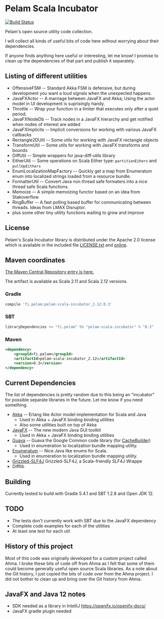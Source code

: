 # Pelam Scala Incubator

[![Build Status](https://travis-ci.org/pelamfi/pelam-scala-incubator.svg?branch=master)](https://travis-ci.org/pelamfi/pelam-scala-incubator)

Pelam's open source utility code collection.

I will collect all kinds of useful bits of code here without worrying
about their dependencies.

If anyone finds anything here useful or interesting, let me know!
I promise to clean up the dependencies of that part and publish it separately.

## Listing of different utilities

  * OffensiveFSM -- Standard Akka FSM is defensive, but during development you want a loud signals when the unexpected happens.
  * JavaFXActor -- A marriage between JavaFX and Akka; Using the actor model in UI development is suprisingly handy.
  * Throttle -- Wrap your function in a limiter that executes only after a quiet period.
  * JavaFXNodeDb -- Track nodes in a JavaFX hierarchy and get notified when nodes of interest are added
  * JavaFXImplicits -- Implicit conversions for working with various JavaFX callbacks
  * Rectangle2DUtil -- Some utils for working with JavaFX rectangle objects
  * TransformUtil -- Some utils for working with JavaFX transforms and bounds
  * DiffUtil -- Simple wrappers for java-diff-utils library
  * EitherUtil -- Some operations on Scala Either type: `partitionEihers` and `pullUpEithers`
  * EnumLocalizationMapFactory -- Quickly get a map from Enumeratum enum into localized strings loaded from a resource bundle.
  * FormatterUtil -- Convert Java non thread safe formaters into a nice thread safe Scala functions.
  * Memoize -- A simple memoizing functor based on an idea from Stakoverflow
  * RingBuffer -- A fast polling based buffer for communicating between threads. Ideas from LMAX Disruptor.
  * plus some other tiny utility functions waiting to grow and improve

## License

Pelam's Scala Incubator library is distributed under the 
Apache 2.0 license which is available in the included file [LICENSE.txt](LICENSE.txt)
and [online](http://www.apache.org/licenses/LICENSE-2.0).

## Maven coordinates

[The Maven Central Repository entry is here.](http://search.maven.org/#artifactdetails%7Cfi.pelam%7Cpelam-scala-incubator%7C0.2%7Cjar)

The artifact is available as Scala 2.11 and Scala 2.12 versions.

### Gradle

```groovy
compile 'fi.pelam:pelam-scala-incubator_2.12:0.3'
```

### SBT

```scala
libraryDependencies += "fi.pelam" %% "pelam-scala-incubator" % "0.3"
```

### Maven

```xml
<dependency>
    <groupId>fi.pelam</groupId>
    <artifactId>pelam-scala-incubator_2.12</artifactId>
    <version>0.3</version>
</dependency>
```  

## Current Dependencies
The list of dependencies is pretty random due to this being
an "incubator" for possible separate libraries in the future.
Let me know if you need something.

  * [Akka](http://akka.io/docs/) -- Erlang like Actor model implementation for Scala and Java
    * Used in Akka + JavaFX binding binding utilities
    * Also some utilities built on top of Akka
  * [JavaFX](http://docs.oracle.com/javase/8/javase-clienttechnologies.htm) -- The new modern Java GUI toolkit
    * Used in Akka + JavaFX binding binding utilities 
  * [Guava](https://github.com/google/guava) -- Guava the Google Common code library (for [CacheBuilder](https://google.github.io/guava/releases/18.0/api/docs/com/google/common/cache/CacheBuilder.html))
    * Used in enumeration to localization bundle mapping utility.
  * [Enumeratum](https://github.com/lloydmeta/enumeratum) -- Nice Java like enums for Scala.
    * Used in enumeration to localization bundle mapping utility.
  * [Grizzled-SLF4J](http://software.clapper.org/grizzled-slf4j/) Grizzled-SLF4J, a Scala-friendly SLF4J Wrappe
  * Difflib
  
## Building

Currently tested to build with Gradle 5.4.1 and SBT 1.2.8 and Open JDK 12.

## TODO

  * The tests don't currently work with SBT due to the JavaFX dependency
  * Complete code examples for each of the utilities
  * At least one test for each util

## History of this project

Most of this code was originally developed for a custom project called Ahma.
I broke these bits of code off from Ahma as I felt that some of them could
become generally useful open source Scala libraries. As a note about the Git history,
I just copied the bits of code over from the Ahma project. I did not bother to clean
up and bring over the Git history from Ahma.

## JavaFX and Java 12 notes

  * SDK needed as a library in IntelliJ https://openjfx.io/openjfx-docs/
  * JavaFX gradle plugin needed